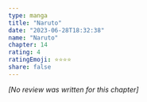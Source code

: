 ```yaml
---
type: manga
title: "Naruto"
date: "2023-06-28T18:32:38"
name: "Naruto"
chapter: 14
rating: 4
ratingEmoji: ⭐️⭐️⭐️⭐️
share: false
---
```


*[No review was written for this chapter]*
